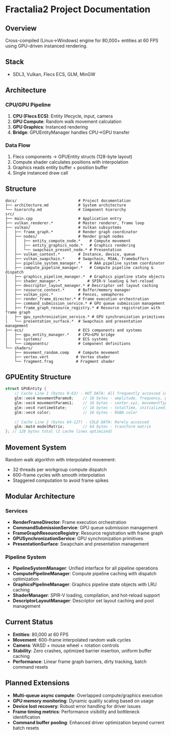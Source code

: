 # Fractalia2 Project Documentation

## Overview
Cross-compiled (Linux→Windows) engine for 80,000+ entities at 60 FPS using GPU-driven instanced rendering.

## Stack
- SDL3, Vulkan, Flecs ECS, GLM, MinGW

## Architecture

### CPU/GPU Pipeline
1. **CPU (Flecs ECS)**: Entity lifecycle, input, camera
2. **GPU Compute**: Random walk movement calculation  
3. **GPU Graphics**: Instanced rendering
4. **Bridge**: GPUEntityManager handles CPU→GPU transfer

### Data Flow
1. Flecs components → GPUEntity structs (128-byte layout)
2. Compute shader calculates positions with interpolation  
3. Graphics reads entity buffer + position buffer
4. Single instanced draw call

## Structure
```
docs/                           # Project documentation
├── architecture.md             # System architecture
└── hierarchy.md                # Component hierarchy
src/
├── main.cpp                    # Application entry
├── vulkan_renderer.*           # Master renderer, frame loop
├── vulkan/                     # Vulkan subsystems
│   ├── frame_graph.*           # Render graph coordinator
│   ├── nodes/                  # Render graph nodes
│   │   ├── entity_compute_node.*    # Compute movement
│   │   ├── entity_graphics_node.*   # Graphics rendering
│   │   └── swapchain_present_node.* # Presentation
│   ├── vulkan_context.*        # Instance, device, queue
│   ├── vulkan_swapchain.*      # Swapchain, MSAA, framebuffers
│   ├── pipeline_system_manager.*    # AAA pipeline system coordinator
│   ├── compute_pipeline_manager.*   # Compute pipeline caching & dispatch
│   ├── graphics_pipeline_manager.*  # Graphics pipeline state objects
│   ├── shader_manager.*            # SPIR-V loading & hot-reload
│   ├── descriptor_layout_manager.* # Descriptor set layout caching
│   ├── resource_context.*      # Buffer/memory manager
│   ├── vulkan_sync.*           # Fences, semaphores
│   ├── render_frame_director.* # Frame execution orchestration
│   ├── command_submission_service.* # GPU queue submission management
│   ├── frame_graph_resource_registry.* # Resource registration with frame graph
│   ├── gpu_synchronization_service.* # GPU synchronization primitives
│   └── presentation_surface.*  # Swapchain and presentation management
├── ecs/                        # ECS components and systems
│   ├── gpu_entity_manager.*    # CPU→GPU bridge
│   ├── systems/                # ECS systems
│   └── components/             # Component definitions
└── shaders/
    ├── movement_random.comp    # Compute movement
    ├── vertex.vert            # Vertex shader
    └── fragment.frag          # Fragment shader
```

## GPUEntity Structure
```cpp
struct GPUEntity {
    // Cache Line 1 (bytes 0-63) - HOT DATA: All frequently accessed in compute shaders
    glm::vec4 movementParams0;    // 16 bytes - amplitude, frequency, phase, timeOffset
    glm::vec4 movementParams1;    // 16 bytes - center.xyz, movementType
    glm::vec4 runtimeState;       // 16 bytes - totalTime, initialized, stateTimer, entityState
    glm::vec4 color;              // 16 bytes - RGBA color
    
    // Cache Line 2 (bytes 64-127) - COLD DATA: Rarely accessed
    glm::mat4 modelMatrix;        // 64 bytes - transform matrix
}; // 128 bytes total (2 cache lines optimized)
```

## Movement System
Random walk algorithm with interpolated movement:
- 32 threads per workgroup compute dispatch
- 600-frame cycles with smooth interpolation
- Staggered computation to avoid frame spikes

## Modular Architecture

### Services
- **RenderFrameDirector**: Frame execution orchestration
- **CommandSubmissionService**: GPU queue submission management  
- **FrameGraphResourceRegistry**: Resource registration with frame graph
- **GPUSynchronizationService**: GPU synchronization primitives
- **PresentationSurface**: Swapchain and presentation management

### Pipeline System
- **PipelineSystemManager**: Unified interface for all pipeline operations
- **ComputePipelineManager**: Compute pipeline caching with dispatch optimization
- **GraphicsPipelineManager**: Graphics pipeline state objects with LRU caching
- **ShaderManager**: SPIR-V loading, compilation, and hot-reload support
- **DescriptorLayoutManager**: Descriptor set layout caching and pool management

## Current Status
- **Entities**: 80,000 at 60 FPS
- **Movement**: 600-frame interpolated random walk cycles
- **Camera**: WASD + mouse wheel + rotation controls
- **Stability**: Zero crashes, optimized barrier insertion, uniform buffer caching
- **Performance**: Linear frame graph barriers, dirty tracking, batch command resets

## Planned Extensions
- **Multi-queue async compute**: Overlapped compute/graphics execution
- **GPU memory monitoring**: Dynamic quality scaling based on usage
- **Device lost recovery**: Robust error handling for driver issues
- **Frame timing metrics**: Performance visibility and bottleneck identification
- **Command buffer pooling**: Enhanced driver optimization beyond current batch resets